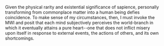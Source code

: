 Given the physical rarity and existential significance of sapience, personally transforming from commonplace matter into a human being defies coincidence. To make sense of my circumstances, then, I must invoke the MWI and posit that each mind subjectively perceives the world-branch in which it eventually attains a pure heart--one that does not inflict misery upon itself in response to external events, the actions of others, and its own shortcomings.
